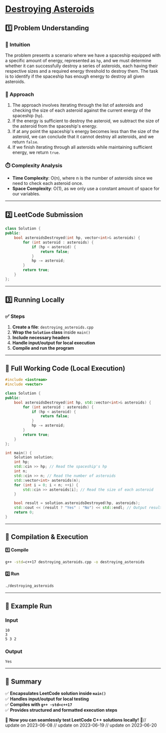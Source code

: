 # **[Destroying Asteroids](https://leetcode.com/problems/destroying-asteroids/description/)**  

## **1️⃣ Problem Understanding**  
### **📌 Intuition**  
The problem presents a scenario where we have a spaceship equipped with a specific amount of energy, represented as `hp`, and we must determine whether it can successfully destroy a series of asteroids, each having their respective sizes and a required energy threshold to destroy them. The task is to identify if the spaceship has enough energy to destroy all given asteroids.

### **🚀 Approach**  
1. The approach involves iterating through the list of asteroids and checking the size of each asteroid against the current energy of the spaceship (`hp`).
2. If the energy is sufficient to destroy the asteroid, we subtract the size of the asteroid from the spaceship's energy.
3. If at any point the spaceship's energy becomes less than the size of the asteroid, we can conclude that it cannot destroy all asteroids, and we return `false`.
4. If we finish iterating through all asteroids while maintaining sufficient energy, we return `true`.

### **⏱️ Complexity Analysis**  
- **Time Complexity**: O(n), where n is the number of asteroids since we need to check each asteroid once.  
- **Space Complexity**: O(1), as we only use a constant amount of space for our variables.

---  

## **2️⃣ LeetCode Submission**  
```cpp
class Solution {
public:
    bool asteroidsDestroyed(int hp, vector<int>& asteroids) {
        for (int asteroid : asteroids) {
            if (hp < asteroid) {
                return false;
            }
            hp -= asteroid;
        }
        return true;
    }
};  
```  

---  

## **3️⃣ Running Locally**  
### **✅ Steps**  
1. **Create a file**: `destroying_asteroids.cpp`  
2. **Wrap the `Solution` class** inside `main()`  
3. **Include necessary headers**  
4. **Handle input/output for local execution**  
5. **Compile and run the program**  

---  

## **📝 Full Working Code (Local Execution)**  
```cpp
#include <iostream>
#include <vector>

class Solution {
public:
    bool asteroidsDestroyed(int hp, std::vector<int>& asteroids) {
        for (int asteroid : asteroids) {
            if (hp < asteroid) {
                return false;
            }
            hp -= asteroid;
        }
        return true;
    }
};

int main() {
    Solution solution;
    int hp;
    std::cin >> hp; // Read the spaceship's hp
    int n;
    std::cin >> n; // Read the number of asteroids
    std::vector<int> asteroids(n);
    for (int i = 0; i < n; ++i) {
        std::cin >> asteroids[i]; // Read the size of each asteroid
    }

    bool result = solution.asteroidsDestroyed(hp, asteroids);
    std::cout << (result ? "Yes" : "No") << std::endl; // Output result
    return 0;
}  
```  

---  

## **🔧 Compilation & Execution**  
#### **1️⃣ Compile**  
```bash
g++ -std=c++17 destroying_asteroids.cpp -o destroying_asteroids
```  

#### **2️⃣ Run**  
```bash
./destroying_asteroids
```  

---  

## **🎯 Example Run**  
### **Input**  
```
10
3
5 3 2
```  
### **Output**  
```
Yes
```  

---  

## **📌 Summary**  
✅ **Encapsulates LeetCode solution inside `main()`**  
✅ **Handles input/output for local testing**  
✅ **Compiles with `g++ -std=c++17`**  
✅ **Provides structured and formatted execution steps**  

🚀 **Now you can seamlessly test LeetCode C++ solutions locally!** 🚀// update on 2023-06-08
// update on 2023-06-19
// update on 2023-06-20
